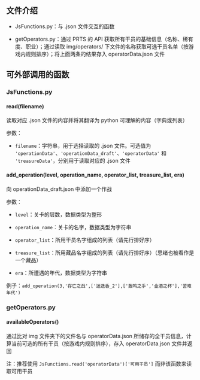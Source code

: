 ## 文件介绍

* JsFunctions.py：与 .json 文件交互的函数

* getOperators.py：通过 PRTS 的 API 获取所有干员的基础信息（名称、稀有度、职业）；通过读取 img/operators/ 下文件的名称获取可选干员名单（按游戏内规则排序）；将上面两条的结果存入 operatorData.json 文件

## 可外部调用的函数

### JsFunctions.py

#### read(filename)

读取对应 .json 文件的内容并将其翻译为 python 可理解的内容（字典或列表）

参数：

* `filename`：字符串，用于选择读取的 .json 文件。可选值为 `'operationData'`、`'operationData_draft'`、`'operatorData'` 和 `'treasureData'`，分别用于读取对应的 .json 文件

#### add_operation(level, operation_name, operator_list, treasure_list, era)

向 operationData_draft.json 中添加一个作战

参数：

* `level`：关卡的层数，数据类型为整形

* `operation_name`：关卡的名字，数据类型为字符串

* `operator_list`：所用干员名字组成的列表（请先行排好序）

* `treasure_list`：所用藏品名字组成的列表（请先行排好序）（思绪也被看作是一个藏品）

* `era`：所遭遇的年代，数据类型为字符串

例子：`add_operation(3,'存亡之战',['迷迭香_2'],['轰鸣之手','金酒之杯'],'苦难年代')`

### getOperators.py

#### availableOperators()

通过比对 img 文件夹下的文件名与 operatorData.json 所储存的全干员信息，计算当前可选的所有干员（按游戏内规则排序），存入 operatorData.json 文件并返回

注：推荐使用 `JsFunctions.read('operatorData')['可用干员']` 而非该函数来读取可用干员




